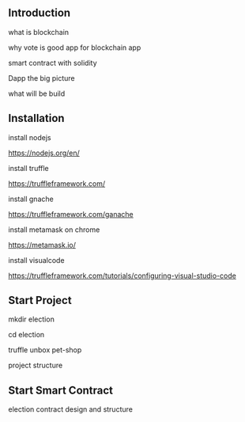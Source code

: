## Introduction

what is blockchain

why vote is good app for blockchain app

smart contract with solidity

Dapp the big picture

what will be build

## Installation

install nodejs

https://nodejs.org/en/

install truffle

https://truffleframework.com/

install gnache

https://truffleframework.com/ganache

install metamask on chrome

https://metamask.io/

install visualcode

https://truffleframework.com/tutorials/configuring-visual-studio-code

## Start Project

mkdir election

cd election

truffle unbox pet-shop

project structure

## Start Smart Contract

election contract design and structure













